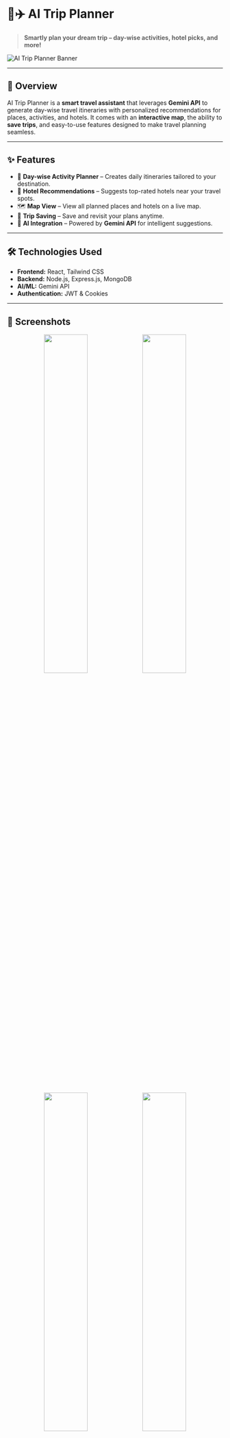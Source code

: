 # 🧠✈️ AI Trip Planner

> **Smartly plan your dream trip – day-wise activities, hotel picks, and more!**

![AI Trip Planner Banner](images-copy/Ai-Trip-Planner/1.png)

---

## 📖 Overview
AI Trip Planner is a **smart travel assistant** that leverages **Gemini API** to generate day-wise travel itineraries with personalized recommendations for places, activities, and hotels. It comes with an **interactive map**, the ability to **save trips**, and easy-to-use features designed to make travel planning seamless.

---

## ✨ Features
- 📅 **Day-wise Activity Planner** – Creates daily itineraries tailored to your destination.  
- 🏨 **Hotel Recommendations** – Suggests top-rated hotels near your travel spots.  
- 🗺️ **Map View** – View all planned places and hotels on a live map.  
- 💾 **Trip Saving** – Save and revisit your plans anytime.  
- 🤖 **AI Integration** – Powered by **Gemini API** for intelligent suggestions.  

---

## 🛠️ Technologies Used
- **Frontend:** React, Tailwind CSS  
- **Backend:** Node.js, Express.js, MongoDB  
- **AI/ML:** Gemini API  
- **Authentication:** JWT & Cookies  

---

## 📸 Screenshots
<p align="center">
  <img src="images-copy/Ai-Trip-Planner/1.png" width="45%" />
  <img src="images-copy/Ai-Trip-Planner/2.png" width="45%" />
</p>
<p align="center">
  <img src="images-copy/Ai-Trip-Planner/4.png" width="45%" />
  <img src="images-copy/Ai-Trip-Planner/5.png" width="45%" />
</p>
<p align="center">
  <img src="images-copy/Ai-Trip-Planner/6.png" width="45%" />
  <img src="images-copy/Ai-Trip-Planner/7.png" width="45%" />
</p>

---

## 🚀 Getting Started

### 🔧 Installation
1. Clone the repository:
   ```bash
   git clone https://github.com/Pramila2004/AI-Trip-Planner.git
   cd AI-Trip-Planner
Install dependencies:

bash
Copy code
npm install
Setup .env file with:

env
Copy code
MONGO_URI=your_mongodb_uri
JWT_SECRET=your_secret_key
GEMINI_API_KEY=your_api_key
Start the development server:

bash
Copy code
npm run dev
🌐 Live Demo
🔗 Click here to try the AI Trip Planner

📂 Project Structure
bash
Copy code
AI-Trip-Planner/
│── backend/         # Express.js server, routes, controllers
│── frontend/        # React frontend
│── models/          # MongoDB schemas
│── utils/           # Helper functions
│── .env.example     # Example environment variables
│── package.json
│── README.md
🤝 Contributing
Contributions are welcome! Feel free to fork this repo, create a new branch, and submit a pull request.

🧑 Author
👩‍💻 Pramila Shankar Kolhe
🔗 Portfolio · LinkedIn · GitHub

⭐ Support
If you like this project, don’t forget to star ⭐ the repository and share it with others!

pgsql
Copy code

---

✨ This is fully **ready-to-use** — just drop it into your repo as `README.md`.  

Would you like me to **add GitHub badges at the top** (like React, Node.js, MongoDB, “Made with ❤️ by Pramila”) for an even more professional look?






You said:
give only that thig which i should only pase and it will generate complete raedme.md fiel


ChatGPT said:
Perfect ✅ Here’s the exact content you can copy–paste into a file named README.md in your GitHub repo. Once you paste this, GitHub will automatically render it as your project’s README:

markdown
Copy code
# 🧠✈️ AI Trip Planner

> **Smartly plan your dream trip – day-wise activities, hotel picks, and more!**

![AI Trip Planner Banner](images-copy/Ai-Trip-Planner/1.png)

---

## 📖 Overview
AI Trip Planner is a **smart travel assistant** that leverages **Gemini API** to generate day-wise travel itineraries with personalized recommendations for places, activities, and hotels. It comes with an **interactive map**, the ability to **save trips**, and easy-to-use features designed to make travel planning seamless.

---

## ✨ Features
- 📅 **Day-wise Activity Planner** – Creates daily itineraries tailored to your destination.  
- 🏨 **Hotel Recommendations** – Suggests top-rated hotels near your travel spots.  
- 🗺️ **Map View** – View all planned places and hotels on a live map.  
- 💾 **Trip Saving** – Save and revisit your plans anytime.  
- 🤖 **AI Integration** – Powered by **Gemini API** for intelligent suggestions.  

---

## 🛠️ Technologies Used
- **Frontend:** React, Tailwind CSS  
- **Backend:** Node.js, Express.js, MongoDB  
- **AI/ML:** Gemini API  
- **Authentication:** JWT & Cookies  

---

## 📸 Screenshots
<p align="center">
  <img src="images-copy/Ai-Trip-Planner/1.png" width="45%" />
  <img src="images-copy/Ai-Trip-Planner/2.png" width="45%" />
</p>
<p align="center">
  <img src="images-copy/Ai-Trip-Planner/4.png" width="45%" />
  <img src="images-copy/Ai-Trip-Planner/5.png" width="45%" />
</p>
<p align="center">
  <img src="images-copy/Ai-Trip-Planner/6.png" width="45%" />
  <img src="images-copy/Ai-Trip-Planner/7.png" width="45%" />
</p>

---

## 🚀 Getting Started

### 🔧 Installation
1. Clone the repository:
   ```bash
   git clone https://github.com/Pramila2004/AI-Trip-Planner.git
   cd AI-Trip-Planner
Install dependencies:

bash
Copy code
npm install
Setup .env file with:

env
Copy code
MONGO_URI=your_mongodb_uri
JWT_SECRET=your_secret_key
GEMINI_API_KEY=your_api_key
Start the development server:

bash
Copy code
npm run dev
🌐 Live Demo
🔗 Click here to try the AI Trip Planner

📂 Project Structure
bash
Copy code
AI-Trip-Planner/
│── backend/         # Express.js server, routes, controllers
│── frontend/        # React frontend
│── models/          # MongoDB schemas
│── utils/           # Helper functions
│── .env.example     # Example environment variables
│── package.json
│── README.md
🤝 Contributing
Contributions are welcome! Feel free to fork this repo, create a new branch, and submit a pull request.

🧑 Author
👩‍💻 Pramila Shankar Kolhe
🔗 Portfolio · LinkedIn · GitHub
